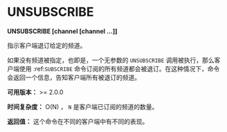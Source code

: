 # UNSUBSCRIBE


**UNSUBSCRIBE [channel [channel ...]]**

指示客户端退订给定的频道。

如果没有频道被指定，也即是，一个无参数的 ``UNSUBSCRIBE`` 调用被执行，那么客户端使用 :ref:`SUBSCRIBE` 命令订阅的所有频道都会被退订。在这种情况下，命令会返回一个信息，告知客户端所有被退订的频道。

**可用版本：**
    >= 2.0.0

**时间复杂度：**
    O(N) ， ``N`` 是客户端已订阅的频道的数量。

**返回值：**
    这个命令在不同的客户端中有不同的表现。
